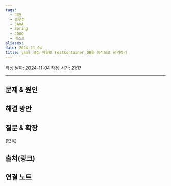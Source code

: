```yaml
---
tags:
  - 미완
  - 솔루션
  - JAVA
  - Spring
  - JOOQ
  - 테스트
aliases: 
date: 2024-11-04
title: yaml 설정 파일로 TestContainer DB를 동적으로 관리하기
---
```

작성 날짜: 2024-11-04
작성 시간: 21:17


----

## 문제 & 원인


## 해결 방안


## 질문 & 확장

(없음)

## 출처(링크)


## 연결 노트

